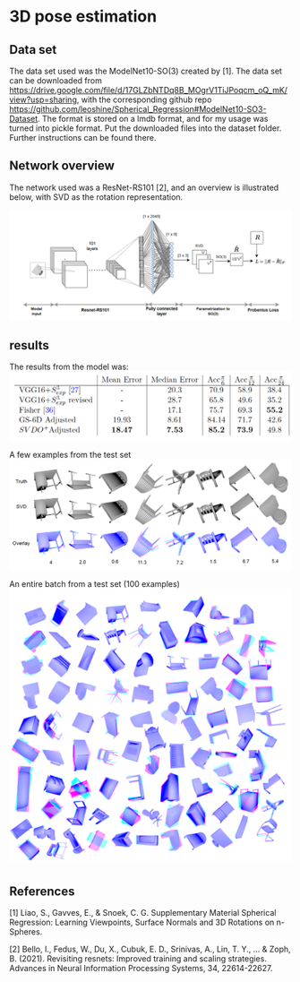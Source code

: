 # 3D pose estimation

## Data set
The data set used was the ModelNet10-SO(3) created by [1]. The data set can be downloaded from https://drive.google.com/file/d/17GLZbNTDq8B_MOgrV1TiJPoqcm_oQ_mK/view?usp=sharing, with the corresponding github repo https://github.com/leoshine/Spherical_Regression#ModelNet10-SO3-Dataset. The format is stored on a lmdb format, and for my usage was turned into pickle format. Put the downloaded files into the dataset folder. Further instructions can be found there.


## Network overview
The network used was a ResNet-RS101 [2], and an overview is illustrated below, with SVD as the rotation representation. 

![overview](https://github.com/henrikgruner/PoseEstimation/blob/master/3D-Pose/git_imgs/overview.png)


## results
The results from the model was:
![overview](https://github.com/henrikgruner/PoseEstimation/blob/master/3D-Pose/git_imgs/results.png)

A few examples from the test set
![overview](https://github.com/henrikgruner/PoseEstimation/blob/master/3D-Pose/git_imgs/examples.png)

An entire batch from a test set (100 examples)
![overview](https://github.com/henrikgruner/PoseEstimation/blob/master/3D-Pose/git_imgs/batch.png)


## References
[1] Liao, S., Gavves, E., & Snoek, C. G. Supplementary Material Spherical Regression: Learning Viewpoints, Surface Normals and 3D Rotations on n-Spheres.

[2] Bello, I., Fedus, W., Du, X., Cubuk, E. D., Srinivas, A., Lin, T. Y., ... & Zoph, B. (2021). Revisiting resnets: Improved training and scaling strategies. Advances in Neural Information Processing Systems, 34, 22614-22627.
